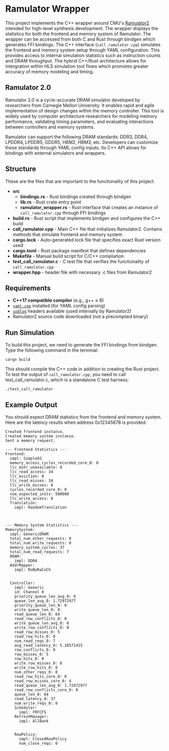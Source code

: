 # Ramulator Wrapper
This project implements the C++ wrapper around CMU's [Ramulator2](https://github.com/CMU-SAFARI/ramulator2/tree/main/src) intended for high-level synthesis development. The wrapper displays the statistics for both the frontend and memory system of Ramulator. The wrapper can be accessed from both C and Rust through bindgen which generates FFI bindings. The C++ interface (`call_ramulator.cpp`) simulates the frontend and memory system setup through YAML configuration. This provides access to internal simulation statistics such as instruction counts and DRAM throughput. The hybrid C++/Rust architecture allows for intergration within HLS simulation tool flows which promotes greater accuracy of memory modeling and timing.

## Ramulator 2.0
Ramulator 2.0 is a cycle-accurate DRAM simulator developed by researchers from Carnegie Mellon University. It enables rapid and agile implementation of design changes within the memory controller. This tool is widely used by computer architecture researchers for modeling memory performance, validating timing parameters, and evaluating interactions between controllers and memory systems. 

Ramulator can support the following DRAM standards: DDR3, DDR4, LPDDR4, LPDDR5, GDDR5, HBM2, HBM3, etc. Developers can customize these standards through YAML config inputs. Its C++ API allows for bindings with external simulators and wrappers.

## Structure
These are the files that are important to the functionality of this project:
- **src**
  - **bindings.rs** - Rust bindings created through bindgen
  - **lib.rs** - Rust crate entry point 
  - **ramulator_wrapper.rs** - Rust interface that creates an instance of `call_ramulator.cpp` through FFI bindings
- **build.rs** - Rust script that implements bindgen and configures the C++ build
- **call_ramulator.cpp** - Main C++ file that initializes Ramulator2. Contains methods that simulate frontend and memory system
- **cargo.lock** - Auto-generated lock file that specifies exact Rust version used
- **cargo.toml** - Rust package manifest that defines dependencies
- **Makefile** - Manual build script for C/C++ compliation
- **test_call_ramulator.c** - C test file that verifies the functionality of `call_ramulator.cpp`
- **wrapper.hpp** - header file with necessary .c files from Ramulator2

## Requirements
- **C++17 compatible compiler** (e.g., g++ ≥ 8)
- [`yaml-cpp`](https://github.com/jbeder/yaml-cpp) installed (for YAML config parsing)
- [`spdlog`](https://github.com/gabime/spdlog) headers available (used internally by Ramulator2)
- Ramulator2 source code downloaded (not a precompiled binary)

## Run Simulation
To build this project, we need to generate the FFI bindings from bindgen. Type the following command in the terminal:

`cargo build`

This should compile the C++ code in addition to creating the Rust project. To test the output of `call_ramulator.cpp`, you need to call test_call_ramulator.c, which is a standalone C test harness:

`./test_call_ramulator`

## Example Output
You should expect DRAM statistics from the frontend and memory system. Here are the latency results when address 0x12345678 is provided:
```Loaded configuration from file.
Created frontend instance.
Created memory system instance.
Sent a memory request.

--- Frontend Statistics ---
Frontend:
  impl: SimpleO3
  memory_access_cycles_recorded_core_0: 0
  llc_mshr_unavailable: 0
  llc_read_access: 34
  llc_eviction: 0
  llc_read_misses: 34
  llc_write_misses: 8
  cycles_recorded_core_0: 0
  num_expected_insts: 500000
  llc_write_access: 8
  Translation:
    impl: RandomTranslation



--- Memory System Statistics ---
MemorySystem:
  impl: GenericDRAM
  total_num_other_requests: 0
  total_num_write_requests: 0
  memory_system_cycles: 37
  total_num_read_requests: 7
  DRAM:
    impl: DDR4
  AddrMapper:
    impl: RoBaRaCoCh


  Controller:
    impl: Generic
    id: Channel 0
    priority_queue_len_avg_0: 0
    queue_len_avg_0: 1.72972977
    priority_queue_len_0: 0
    write_queue_len_0: 0
    read_queue_len_0: 64
    read_row_conflicts_0: 0
    write_queue_len_avg_0: 0
    write_row_conflicts_0: 0
    read_row_misses_0: 5
    read_row_hits_0: 0
    num_read_reqs_0: 7
    avg_read_latency_0: 5.28571415
    row_conflicts_0: 0
    row_misses_0: 5
    row_hits_0: 0
    write_row_misses_0: 0
    write_row_hits_0: 0
    num_other_reqs_0: 0
    read_row_hits_core_0: 0
    read_row_misses_core_0: 4
    read_queue_len_avg_0: 1.72972977
    read_row_conflicts_core_0: 0
    queue_len_0: 64
    read_latency_0: 37
    num_write_reqs_0: 0
    Scheduler:
      impl: FRFCFS
    RefreshManager:
      impl: AllBank


    RowPolicy:
      impl: ClosedRowPolicy
      num_close_reqs: 0
```
